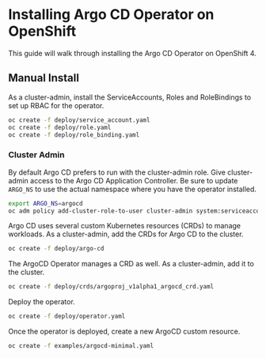 # Installing Argo CD Operator on OpenShift

This guide will walk through installing the Argo CD Operator on OpenShift 4.

## Manual Install

As a cluster-admin, install the ServiceAccounts, Roles and RoleBindings to set up RBAC for the operator.

```bash
oc create -f deploy/service_account.yaml
oc create -f deploy/role.yaml
oc create -f deploy/role_binding.yaml
```

### Cluster Admin

By default Argo CD prefers to run with the cluster-admin role. Give cluster-admin access to the Argo CD Application Controller.
Be sure to update `ARGO_NS` to use the actual namespace where you have the operator installed.

```bash
export ARGO_NS=argocd
oc adm policy add-cluster-role-to-user cluster-admin system:serviceaccount:${ARGO_NS}:argocd-application-controller
```

Argo CD uses several custom Kubernetes resources (CRDs) to manage workloads. As a cluster-admin, add the CRDs for Argo CD to the cluster.

```bash
oc create -f deploy/argo-cd
```

The ArgoCD Operator manages a CRD as well. As a cluster-admin, add it to the cluster.

```bash
oc create -f deploy/crds/argoproj_v1alpha1_argocd_crd.yaml
```

Deploy the operator.

```bash
oc create -f deploy/operator.yaml
```

Once the operator is deployed, create a new ArgoCD custom resource.

```bash
oc create -f examples/argocd-minimal.yaml
```
